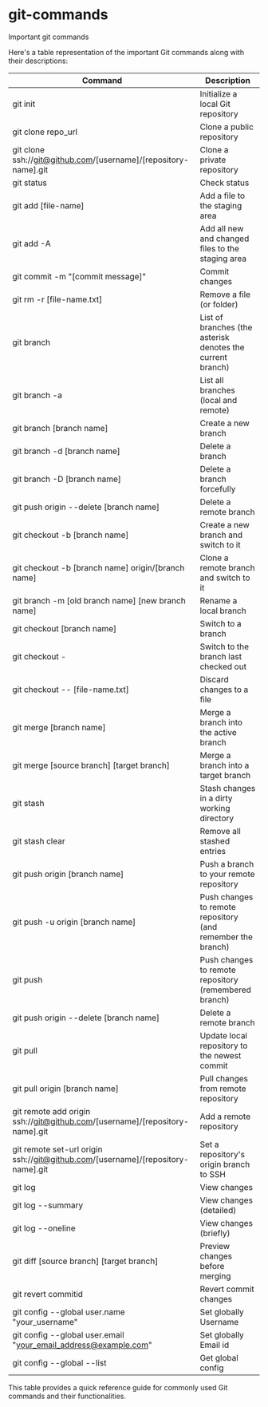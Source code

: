 # git-commands
Important git commands


Here's a table representation of the important Git commands along with their descriptions:

| Command                                     | Description                                                   |
|---------------------------------------------|---------------------------------------------------------------|
| git init                                    | Initialize a local Git repository                             |
| git clone repo_url                          | Clone a public repository                                     |
| git clone ssh://git@github.com/[username]/[repository-name].git | Clone a private repository                      |
| git status                                  | Check status                                                  |
| git add [file-name]                        | Add a file to the staging area                                |
| git add -A                                  | Add all new and changed files to the staging area             |
| git commit -m "[commit message]"           | Commit changes                                                |
| git rm -r [file-name.txt]                  | Remove a file (or folder)                                     |
| git branch                                 | List of branches (the asterisk denotes the current branch)    |
| git branch -a                              | List all branches (local and remote)                          |
| git branch [branch name]                   | Create a new branch                                           |
| git branch -d [branch name]                | Delete a branch                                               |
| git branch -D [branch name]                | Delete a branch forcefully                                    |
| git push origin --delete [branch name]     | Delete a remote branch                                        |
| git checkout -b [branch name]              | Create a new branch and switch to it                          |
| git checkout -b [branch name] origin/[branch name] | Clone a remote branch and switch to it               |
| git branch -m [old branch name] [new branch name] | Rename a local branch                               |
| git checkout [branch name]                 | Switch to a branch                                            |
| git checkout -                             | Switch to the branch last checked out                        |
| git checkout -- [file-name.txt]            | Discard changes to a file                                     |
| git merge [branch name]                    | Merge a branch into the active branch                         |
| git merge [source branch] [target branch]  | Merge a branch into a target branch                           |
| git stash                                  | Stash changes in a dirty working directory                    |
| git stash clear                            | Remove all stashed entries                                    |
| git push origin [branch name]              | Push a branch to your remote repository                       |
| git push -u origin [branch name]           | Push changes to remote repository (and remember the branch)   |
| git push                                   | Push changes to remote repository (remembered branch)          |
| git push origin --delete [branch name]     | Delete a remote branch                                        |
| git pull                                   | Update local repository to the newest commit                   |
| git pull origin [branch name]              | Pull changes from remote repository                           |
| git remote add origin ssh://git@github.com/[username]/[repository-name].git | Add a remote repository           |
| git remote set-url origin ssh://git@github.com/[username]/[repository-name].git | Set a repository's origin branch to SSH |
| git log                                    | View changes                                                  |
| git log --summary                          | View changes (detailed)                                       |
| git log --oneline                          | View changes (briefly)                                        |
| git diff [source branch] [target branch]   | Preview changes before merging                                |
| git revert commitid                        | Revert commit changes                                         |
| git config --global user.name "your_username" | Set globally Username                                       |
| git config --global user.email "your_email_address@example.com" | Set globally Email id                              |
| git config --global --list                 | Get global config                                             |

This table provides a quick reference guide for commonly used Git commands and their functionalities.

